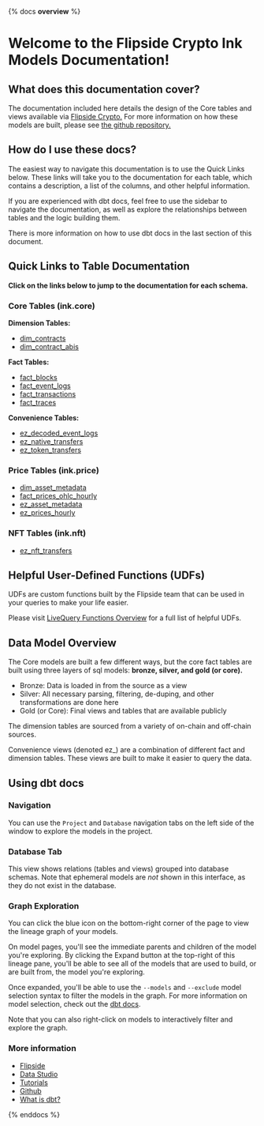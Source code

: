{% docs __overview__ %}

# Welcome to the Flipside Crypto Ink Models Documentation!

## **What does this documentation cover?**
The documentation included here details the design of the Core tables and views available via [Flipside Crypto.](https://flipsidecrypto.xyz/) For more information on how these models are built, please see [the github repository.](https://github.com/FlipsideCrypto/ink-models)

## **How do I use these docs?**
The easiest way to navigate this documentation is to use the Quick Links below. These links will take you to the documentation for each table, which contains a description, a list of the columns, and other helpful information.

If you are experienced with dbt docs, feel free to use the sidebar to navigate the documentation, as well as explore the relationships between tables and the logic building them.

There is more information on how to use dbt docs in the last section of this document.

## **Quick Links to Table Documentation**

**Click on the links below to jump to the documentation for each schema.**

### Core Tables (ink.core)

**Dimension Tables:**
- [dim_contracts](https://flipsidecrypto.github.io/ink-models/#!/model/model.fsc_evm.core__dim_contracts)
- [dim_contract_abis](https://flipsidecrypto.github.io/ink-models/#!/model/model.fsc_evm.core__dim_contract_abis)

**Fact Tables:**
- [fact_blocks](https://flipsidecrypto.github.io/ink-models/#!/model/model.fsc_evm.core__fact_blocks)
- [fact_event_logs](https://flipsidecrypto.github.io/ink-models/#!/model/model.fsc_evm.core__fact_event_logs)
- [fact_transactions](https://flipsidecrypto.github.io/ink-models/#!/model/model.fsc_evm.core__fact_transactions)
- [fact_traces](https://flipsidecrypto.github.io/ink-models/#!/model/model.fsc_evm.core__fact_traces)

**Convenience Tables:**
- [ez_decoded_event_logs](https://flipsidecrypto.github.io/ink-models/#!/model/model.fsc_evm.core__ez_decoded_event_logs)
- [ez_native_transfers](https://flipsidecrypto.github.io/ink-models/#!/model/model.fsc_evm.core__ez_native_transfers)
- [ez_token_transfers](https://flipsidecrypto.github.io/ink-models/#!/model/model.fsc_evm.core__ez_token_transfers)
  
### Price Tables (ink.price)
- [dim_asset_metadata](https://flipsidecrypto.github.io/ink-models/#!/model/model.fsc_evm.price__dim_asset_metadata)
- [fact_prices_ohlc_hourly](https://flipsidecrypto.github.io/ink-models/#!/model/model.fsc_evm.price__fact_prices_ohlc_hourly)
- [ez_asset_metadata](https://flipsidecrypto.github.io/ink-models/#!/model/model.fsc_evm.price__ez_asset_metadata)
- [ez_prices_hourly](https://flipsidecrypto.github.io/ink-models/#!/model/model.fsc_evm.price__ez_prices_hourly)

### NFT Tables (ink.nft)
- [ez_nft_transfers](https://flipsidecrypto.github.io/ink-models/#!/model/model.fsc_evm.nft__ez_nft_transfers)

## **Helpful User-Defined Functions (UDFs)**

UDFs are custom functions built by the Flipside team that can be used in your queries to make your life easier. 

Please visit [LiveQuery Functions Overview](https://flipsidecrypto.github.io/livequery-models/#!/overview) for a full list of helpful UDFs.

## **Data Model Overview**

The Core models are built a few different ways, but the core fact tables are built using three layers of sql models: **bronze, silver, and gold (or core).**

- Bronze: Data is loaded in from the source as a view
- Silver: All necessary parsing, filtering, de-duping, and other transformations are done here
- Gold (or Core): Final views and tables that are available publicly

The dimension tables are sourced from a variety of on-chain and off-chain sources.

Convenience views (denoted ez_) are a combination of different fact and dimension tables. These views are built to make it easier to query the data.

## **Using dbt docs**
### Navigation

You can use the ```Project``` and ```Database``` navigation tabs on the left side of the window to explore the models in the project.

### Database Tab

This view shows relations (tables and views) grouped into database schemas. Note that ephemeral models are *not* shown in this interface, as they do not exist in the database.

### Graph Exploration

You can click the blue icon on the bottom-right corner of the page to view the lineage graph of your models.

On model pages, you'll see the immediate parents and children of the model you're exploring. By clicking the Expand button at the top-right of this lineage pane, you'll be able to see all of the models that are used to build, or are built from, the model you're exploring.

Once expanded, you'll be able to use the ```--models``` and ```--exclude``` model selection syntax to filter the models in the graph. For more information on model selection, check out the [dbt docs](https://docs.getdbt.com/docs/model-selection-syntax).

Note that you can also right-click on models to interactively filter and explore the graph.

### **More information**
- [Flipside](https://flipsidecrypto.xyz/)
- [Data Studio](https://flipsidecrypto.xyz/studio)
- [Tutorials](https://docs.flipsidecrypto.com/our-data/tutorials)
- [Github](https://github.com/FlipsideCrypto/ink-models)
- [What is dbt?](https://docs.getdbt.com/docs/introduction)

{% enddocs %}